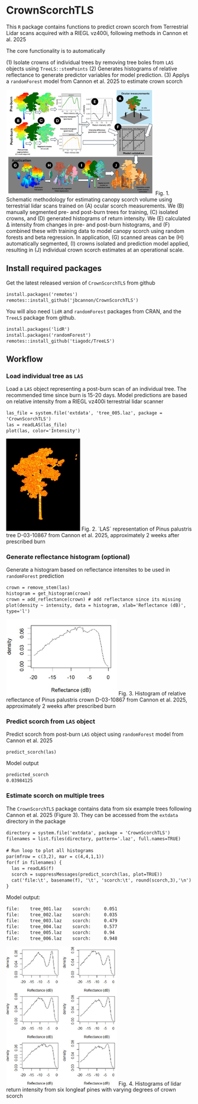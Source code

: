 # CrownScorchTLS

This `R` package contains functions to predict crown scorch from Terrestrial 
Lidar scans acquired with a RIEGL vz400i, following methods in Cannon et al. 
2025

The core functionality is to automatically

(1) Isolate crowns of individual trees by removing tree boles from `LAS` objects using `TreeLS::stemPoints`
(2) Generates histograms of relative reflectance to generate predictor variables for model prediction.
(3) Applys a `randomForest` model from Cannon et al. 2025 to estimate crown scorch


<img src="img/methods-outline.jpg" width="400">
Fig. 1. Schematic methodology for estimating canopy scorch volume using terrestrial lidar scans trained on (A) ocular scorch measurements. We (B) manually segmented pre- and post-burn trees for training, (C) isolated crowns, and (D) generated histograms of return intensity. We (E) calculated Δ intensity from changes in pre- and post-burn histograms, and (F) combined these with training data to model canopy scorch using random forests and beta regression. In application, (G) scanned areas can be (H) automatically segmented, (I) crowns isolated and prediction model applied, resulting in (J) individual crown scorch estimates at an operational scale.

## Install required packages

Get the latest released version of `CrownScorchTLS` from github

```
install.packages('remotes')
remotes::install_github('jbcannon/CrownScorchTLS')

```
You will also need `lidR` and `randomForest` packages from CRAN, and the `TreeLS` package from github.

```
install.packages('lidR')
install.packages('randomForest')
remotes::install_github('tiagodc/TreeLS')
```
## Workflow

### Load individual tree as `LAS`

Load a `LAS` object representing a post-burn scan of an individual tree. 
The recommended time since burn is 15-20 days. Model predictions are
based on relative intensity from a RIEGL vz400i terrestrial lidar scanner

```
las_file = system.file('extdata', 'tree_005.laz', package = 'CrownScorchTLS')
las = readLAS(las_file)
plot(las, color='Intensity')
```
<img src="img/tree_005.JPG" width="200">
Fig. 2. `LAS` representation of Pinus palustris tree D-03-10867 from Cannon et al. 2025, approximately 2 weeks after prescribed burn

### Generate reflectance histogram (optional)
Generate a histogram based on reflectance intensites to be used in `randomForest` prediction

```
crown = remove_stem(las)
histogram = get_histogram(crown)
crown = add_reflectance(crown) # add reflectance since its missing
plot(density ~ intensity, data = histogram, xlab='Reflectance (dB)', type='l')
```
<img src="img/intensity_histogram.JPG" width="300">
Fig. 3. Histogram of relative reflectance of Pinus palustris crown D-03-10867 from Cannon et al. 2025, approximately 2 weeks after prescribed burn

### Predict scorch from `LAS` object

Predict scorch from post-burn `LAS` object using `randomForest` model from Cannon et al. 2025

```
predict_scorch(las)
```
Model output

```
predicted_scorch
0.03984125
```
### Estimate scorch on multiple trees

The `CrownScorchTLS` package contains data from six example trees following
Cannon et al. 2025 (Figure 3). They can be accessed from the `extdata` directory
in the package

```
directory = system.file('extdata', package = 'CrownScorchTLS')
filenames = list.files(directory, pattern='.laz', full.names=TRUE)

# Run loop to plot all histograms
par(mfrow = c(3,2), mar = c(4,4,1,1))
for(f in filenames) {
  las = readLAS(f)
  scorch = suppressMessages(predict_scorch(las, plot=TRUE))
  cat('file:\t', basename(f), '\t', 'scorch:\t', round(scorch,3),'\n')
}
```
Model output:

```
file:	 tree_001.laz 	 scorch:	 0.051 
file:	 tree_002.laz 	 scorch:	 0.035 
file:	 tree_003.laz 	 scorch:	 0.479 
file:	 tree_004.laz 	 scorch:	 0.577 
file:	 tree_005.laz 	 scorch:	 0.94 
file:	 tree_006.laz 	 scorch:	 0.948
```
<img src="img/six_histograms.JPG" width="300">
Fig. 4. Histograms of lidar return intensity from six longleaf pines with varying degrees of crown scorch




